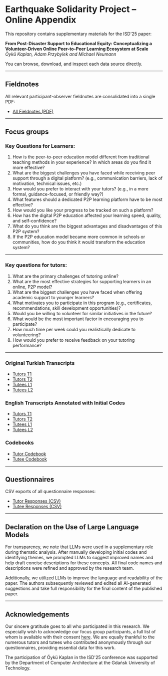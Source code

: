 # Earthquake Solidarity Project – Online Appendix

This repository contains supplementary materials for the ISD'25 paper:

**From Post-Disaster Support to Educational Equity: Conceptualizing a Volunteer-Driven Online Peer-to-Peer Learning Ecosystem at Scale**  
*Öykü Kaplan, Adam Przybylek and Michael Neumann*

You can browse, download, and inspect each data source directly.

---

## Fieldnotes

All relevant participant-observer fieldnotes are consolidated into a single PDF:

- [All Fieldnotes (PDF)](./fieldnotes/all_fieldnotes.pdf)  

---

## Focus groups

### Key Questions for Learners:

1. How is the peer-to-peer education model different from traditional teaching methods in your experience? In which areas do you find it more effective?
2. What are the biggest challenges you have faced while receiving peer support through a digital platform? (e.g., communication barriers, lack of motivation, technical issues, etc.)
3. How would you prefer to interact with your tutors? (e.g., in a more formal, guidance-focused, or friendly way?)
4. What features should a dedicated P2P learning platform have to be most effective?
5. How would you like your progress to be tracked on such a platform?
6. How has the digital P2P education affected your learning speed, quality, and self-confidence?
7. What do you think are the biggest advantages and disadvantages of this P2P system?
8. If the P2P education model became more common in schools or communities, how do you think it would transform the education system?

---

### Key questions for tutors:

1. What are the primary challenges of tutoring online?
2. What are the most effective strategies for supporting learners in an online, P2P model?
3. What are the biggest challenges you have faced when offering academic support to younger learners?
4. What motivates you to participate in this program (e.g., certificates, recommendations, skill development opportunities)?
5. Would you be willing to volunteer for similar initiatives in the future?
6. What would be the most important factor in encouraging you to participate?
7. How much time per week could you realistically dedicate to volunteering? 
8. How would you prefer to receive feedback on your tutoring performance?

---

### Original Turkish Transcripts

- [Tutors T1](./focus-groups/original/T1_Tutors.txt)
- [Tutors T2](./focus-groups/original/T2_Tutors.txt)
- [Tutees L1](./focus-groups/original/L1_Tutees.txt)
- [Tutees L2](./focus-groups/original/L2_Tutees.txt)

### English Transcripts Annotated with Initial Codes

- [Tutors T1](./focus-groups/english_translations/T1_tutors_Annotated_InitialCodes.docx)
- [Tutors T2](./focus-groups/english_translations/T2_tutors_Annotated_InitialCodes.docx)
- [Tutees L1](./focus-groups/english_translations/L1_Tutees_Annotated_InitialCodes.docx)
- [Tutees L2](./focus-groups/english_translations/L2_Tutees_Annotated_InitialCodes.docx)

### Codebooks

- [Tutor Codebook](./focus-groups/tutors_codebook.md)
- [Tutee Codebook](./focus-groups/tutees_codebook.md)  

---

## Questionnaires

CSV exports of all questionnaire responses:

- [Tutor Responses (CSV)](./questionnaires/tutors_responses.csv)  
- [Tutee Responses (CSV)](./questionnaires/tutees_responses.csv) 

---

## Declaration on the Use of Large Language Models

For transparency, we note that LLMs were used in a supplementary role during thematic analysis. After manually developing initial codes and identifying themes, we prompted LLMs to suggest improved names and help draft concise descriptions for these concepts. All final code names and descriptions were refined and approved by the research team.

Additionally, we utilized LLMs to improve the language and readability of the paper. The authors subsequently reviewed and edited all AI-generated suggestions and take full responsibility for the final content of the published paper.

---

## Acknowledgements

Our sincere gratitude goes to all who participated in this research. We especially wish to acknowledge our focus group participants, a full list of whom is available with their consent [here](./focus-groups/focus_group_participants.md). We are equally thankful to the numerous tutors and tutees who contributed anonymously through our questionnaires, providing essential data for this work.

The participation of Öykü Kaplan in the ISD'25 conference was supported by the Department of Computer Architecture at the Gdańsk University of Technology.
